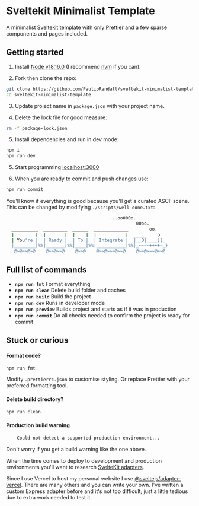 # Sveltekit Minimalist Template

A minimalist [Sveltekit](https://kit.svelte.dev/) template with only [Prettier](https://prettier.io/) and a few sparse components and pages included.

## Getting started

1. Install [Node v18.16.0](https://nodejs.org/en/download/) (I recommend [nvm](https://github.com/nvm-sh/nvm) if you can).

2. Fork then clone the repo:

```bash
git clone https://github.com/PaulioRandall/sveltekit-minimalist-template.git
cd sveltekit-minimalist-template
```

3. Update project name in `package.json` with your project name.

4. Delete the lock file for good measure:

```bash
rm -f package-lock.json
```

5. Install dependencies and run in dev mode:

```bash
npm i
npm run dev
```

5. Start programming [localhost:3000](http://localhost:3000)

6. When you are ready to commit and push changes use:

```bash
npm run commit
```

You'll know if everything is good because you'll get a curated ASCII scene. This can be changed by modifying `./scripts/well-done.txt`:

```bash
                                       ...oo000o.
                                                 00oo.
  __________  _________  ______  _____________        oo.
  |        |  |       |  |    |  |           |  _____    o
  | You're |  | Ready |  | To |  | Integrate |  |__D|____][_
  |________|%%|_______|%%|____|%%|___________|%%|_~~~~++++~_}
   @~@~~@~@    @~~@~~@    @~~@    @~~@~~~@~~@    @~~@~~~@~~@
```

## Full list of commands

- **`npm run fmt`** Format everything
- **`npm run clean`** Delete build folder and caches
- **`npm run build`** Build the project
- **`npm run dev`** Runs in developer mode
- **`npm run preview`** Builds project and starts as if it was in production
- **`npm run commit`** Do all checks needed to confirm the project is ready for commit

## Stuck or curious

#### Format code?

```bash
npm run fmt
```

Modify `.prettierrc.json` to customise styling. Or replace Prettier with your preferred formatting tool.

#### Delete build directory?

```bash
npm run clean
```

#### Production build warning

```bash
	Could not detect a supported production environment...
```

Don't worry if you get a build warning like the one above.

When the time comes to deploy to development and production environments you'll want to research [SvelteKit adapters](https://kit.svelte.dev/docs/adapters).

Since I use Vercel to host my personal website I use [@sveltejs/adapter-vercel](https://www.npmjs.com/package/@sveltejs/adapter-vercel). There are many others and you can write your own. I've written a custom Express adapter before and it's not too difficult; just a little tedious due to extra work needed to test it.
